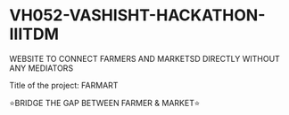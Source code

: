 # VH052-VASHISHT-HACKATHON-IIITDM
WEBSITE TO CONNECT  FARMERS AND MARKETSD DIRECTLY WITHOUT ANY MEDIATORS

Title of the project: FARMART

⭐️BRIDGE THE GAP BETWEEN FARMER & MARKET⭐️
